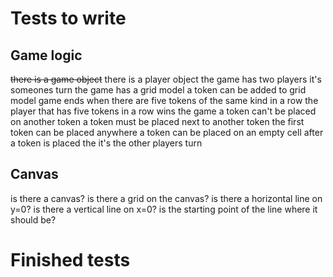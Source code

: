 Tests to write
==============
Game logic
------
~~there is a game object~~
there is a player object
the game has two players
it's someones turn
the game has a grid model
a token can be added to grid model
game ends when there are five tokens of the same kind in a row
the player that has five tokens in a row wins the game
a token can't be placed on another token
a token must be placed next to another token
the first token can be placed anywhere
a token can be placed on an empty cell
after a token is placed the it's the other players turn



Canvas
------
is there a canvas?
is there a grid on the canvas?
is there a horizontal line on y=0?
is there a vertical line on x=0?
is the starting point of the line where it should be?

Finished tests
==============
